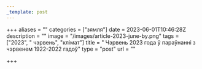 ```yaml
---
_template: post
---
```




+++
aliases = ""
categories = ["зямля"]
date = 2023-06-01T10:46:28Z
description = ""
image = "/images/article-2023-june-by.png"
tags = ["2023", " чэрвень", "клiмат"]
title = " Чэрвень 2023 года ў параўнанні з чэрвенем 1922-2022 гадоў"
type = "post"
url = ""

+++
